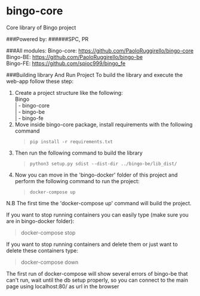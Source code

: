 # bingo-core
Core library of Bingo project

###Powered by:
######SPC, PR



###All modules:
Bingo-core: https://github.com/PaoloRuggirello/bingo-core \
Bingo-BE: https://github.com/PaoloRuggirello/bingo-be \
Bingo-FE: https://github.com/spioc999/bingo_fe

###Building library And Run Project
To build the library and execute the web-app follow these step:
1. Create a project structure like the following: \
   Bingo \
   | -  bingo-core \
   | -  bingo-be \
   | -  bingo-fe
2. Move inside bingo-core package, install requirements with the following command
   > `pip install -r requirements.txt`
3. Then run the following command to build the library
   > `python3 setup.py sdist --dist-dir ../bingo-be/lib_dist/`
4. Now you can move in the 'bingo-docker' folder of this project and perform the following command to run the project:
   > `docker-compose up`
   
N.B The first time the 'docker-compose up' command will build the project. 

If you want to stop running containers you can easily type (make sure you are in bingo-docker folder):
> docker-compose stop

If you want to stop running containers and delete them or just want to delete these containers type:
> docker-compose down

   
The first run of docker-compose will show several errors of bingo-be that can't run, 
wait until the db setup properly, so you can connect to the main page using 
localhost:80/ as url in the browser 